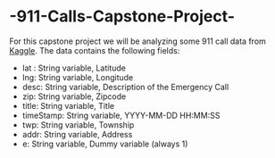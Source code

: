 # -911-Calls-Capstone-Project-
For this capstone project we will be analyzing some 911 call data from [Kaggle](https://www.kaggle.com/mchirico/montcoalert). 
The data contains the following fields:  
* lat : String variable, Latitude 
* lng: String variable, Longitude
* desc: String variable, Description of the Emergency Call 
* zip: String variable, Zipcode 
* title: String variable, Title  
* timeStamp: String variable, YYYY-MM-DD HH:MM:SS 
* twp: String variable, Township 
* addr: String variable, Address 
* e: String variable, Dummy variable (always 1)
